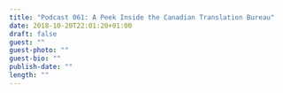 ```yaml
---
title: "Podcast 061: A Peek Inside the Canadian Translation Bureau"
date: 2018-10-20T22:01:20+01:00
draft: false
guest: ""
guest-photo: ""
guest-bio: ""
publish-date: ""
length: ""
---
```

